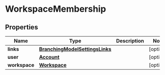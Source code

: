 # WorkspaceMembership

## Properties
Name | Type | Description | Notes
------------ | ------------- | ------------- | -------------
**links** | [**BranchingModelSettingsLinks**](BranchingModelSettingsLinks.md) |  |  [optional]
**user** | [**Account**](Account.md) |  |  [optional]
**workspace** | [**Workspace**](Workspace.md) |  |  [optional]
